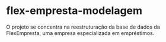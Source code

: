 # flex-empresta-modelagem
O projeto se concentra na reestruturação da base de dados da FlexEmpresta, uma empresa especializada em empréstimos.
